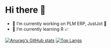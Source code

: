 # Hi there 👋

- 🔭 I’m currently working on PLM ERP, JustJot 📱
- 🌱 I’m currently learning R 📈
<!--
**Malaga-Karl/Malaga-Karl** is a ✨ _special_ ✨ repository because its `README.md` (this file) appears on your GitHub profile.

Here are some ideas to get you started:


- 👯 I’m looking to collaborate on ...
- 🤔 I’m looking for help with ...
- 💬 Ask me about ...
- 📫 How to reach me: ...
- 😄 Pronouns: ...
- ⚡ Fun fact: ...
-->
[![Anurag's GitHub stats](https://github-readme-stats.vercel.app/api?username=Malaga-Karl)](https://github.com/Malaga-Karl/github-readme-stats)
[![Top Langs](https://github-readme-stats.vercel.app/api/top-langs/?username=Malaga-Karl)](https://github.com/Malaga-Karl/github-readme-stats)
